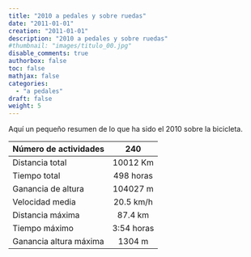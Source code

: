 ```yaml
---
title: "2010 a pedales y sobre ruedas"
date: "2011-01-01"
creation: "2011-01-01"
description: "2010 a pedales y sobre ruedas"
#thumbnail: "images/titulo_00.jpg"
disable_comments: true
authorbox: false
toc: false
mathjax: false
categories:
  - "a pedales"
draft: false
weight: 5
---
```

Aquí un pequeño resumen de lo que ha sido el 2010 sobre la bicicleta.

| Número de actividades  |     240    |
|------------------------|:----------:|
| Distancia total        |  10012 Km  |
| Tiempo total           |  498 horas |
| Ganancia de altura     |  104027 m  |
| Velocidad media        |  20.5 km/h |
| Distancia máxima       |   87.4 km  |
| Tiempo máximo          | 3:54 horas |
| Ganancia altura máxima |   1304 m   |